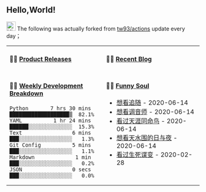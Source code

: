 ## Hello,World!

<img src='https://qpluspicture.oss-cn-beijing.aliyuncs.com/6LjjQA/Hi.gif' alt='Hi' width="24"/> The following was actually forked from <a href="https://github.com/tw93/tw93/actions" target="_blank">tw93/actions</a> update every day；

<table>
<tr>
<td valign="top" width="50%">

#### 🏋️‍♀️ <a href="https://github.com/whoissqr/appsec-demo-bot/blob/master/releases.md" target="_blank">Product Releases</a>

<!-- recent_releases starts -->

<!-- recent_releases ends -->

</td>
<td valign="top" width="50%">

#### 🤹‍♀️ <a href="https://tw93.github.io/" target="_blank">Recent Blog</a>

<!-- blog starts -->

<!-- blog ends -->

</td>
</tr>
<tr>
<td valign="top" width="50%">

#### 🏊‍♂️ <a href="https://gist.github.com/whoissqr/45929d16ece946e3d25fb40c4878e112" target="_blank">Weekly Development Breakdown</a>

<!-- code_time starts -->

```text
Python       7 hrs 30 mins  ███████████████████▒  82.1%
YAML          1 hr 24 mins  ██████░░░░░░░░░░░░░░  15.3%
Text                6 mins  ███░░░░░░░░░░░░░░░░░   1.3%
Git Config          5 mins  ███░░░░░░░░░░░░░░░░░   1.1%
Markdown             1 min  ███░░░░░░░░░░░░░░░░░   0.2%
JSON                0 secs  ███░░░░░░░░░░░░░░░░░   0.0%
```

<!-- code_time ends -->

</td>
<td valign="top" width="50%">

#### 🤾‍♂️ <a href="https://www.douban.com/people/kkshichao/" target="_blank">Funny Soul</a>

<!-- douban starts -->
* <a href='http://movie.douban.com/subject/1397546/' target='_blank'>想看追随</a> - 2020-06-14
* <a href='http://movie.douban.com/subject/30334073/' target='_blank'>想看调音师</a> - 2020-06-14
* <a href='http://movie.douban.com/subject/4072712/' target='_blank'>看过天涯同命鸟</a> - 2020-06-14
* <a href='http://movie.douban.com/subject/3077668/' target='_blank'>想看天水围的日与夜</a> - 2020-06-14
* <a href='http://movie.douban.com/subject/1306470/' target='_blank'>看过生死谍变</a> - 2020-02-28
<!-- douban ends -->

</td>
</tr>
</table>

